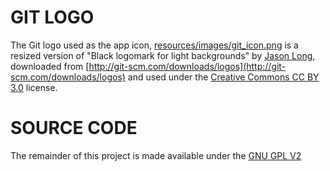 # GIT LOGO #

The Git logo used as the app icon, [resources/images/git_icon.png](..blob/develop/resources/images/git_icon.png) is a resized version of "Black logomark for light backgrounds" by [Jason Long](http://twitter.com/jasonlong), downloaded from [http://git-scm.com/downloads/logos](http://git-scm.com/downloads/logos) and used under the [Creative Commons CC BY 3.0](http://creativecommons.org/licenses/by/3.0/) license.

# SOURCE CODE #

The remainder of this project is made available under the [GNU GPL V2](../blob/develop/gpl-2.0.txt)
